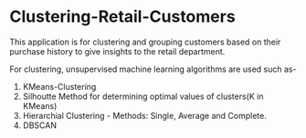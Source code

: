 # Clustering-Retail-Customers
This application is for clustering and grouping customers based on their purchase history to give insights to the retail department.

For clustering, unsupervised machine learning algorithms are used such as-

1. KMeans-Clustering
2. Silhoutte Method for determining optimal values of clusters(K in KMeans)
3. Hierarchial Clustering - Methods: Single, Average and Complete.
4. DBSCAN 
